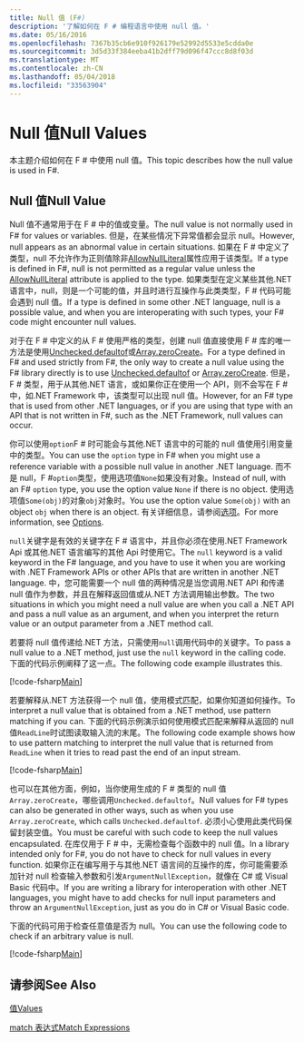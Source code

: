 ```yaml
---
title: Null 值 (F#)
description: '了解如何在 F # 编程语言中使用 null 值。'
ms.date: 05/16/2016
ms.openlocfilehash: 7367b35cb6e910f926179e52992d5533e5cdda0e
ms.sourcegitcommit: 3d5d33f384eeba41b2dff79d096f47ccc8d8f03d
ms.translationtype: MT
ms.contentlocale: zh-CN
ms.lasthandoff: 05/04/2018
ms.locfileid: "33563904"
---
```

# <a name="null-values"></a><span data-ttu-id="83b85-103">Null 值</span><span class="sxs-lookup"><span data-stu-id="83b85-103">Null Values</span></span>

<span data-ttu-id="83b85-104">本主题介绍如何在 F # 中使用 null 值。</span><span class="sxs-lookup"><span data-stu-id="83b85-104">This topic describes how the null value is used in F#.</span></span>


## <a name="null-value"></a><span data-ttu-id="83b85-105">Null 值</span><span class="sxs-lookup"><span data-stu-id="83b85-105">Null Value</span></span>
<span data-ttu-id="83b85-106">Null 值不通常用于在 F # 中的值或变量。</span><span class="sxs-lookup"><span data-stu-id="83b85-106">The null value is not normally used in F# for values or variables.</span></span> <span data-ttu-id="83b85-107">但是，在某些情况下异常值都会显示 null。</span><span class="sxs-lookup"><span data-stu-id="83b85-107">However, null appears as an abnormal value in certain situations.</span></span> <span data-ttu-id="83b85-108">如果在 F # 中定义了类型，null 不允许作为正则值除非[AllowNullLiteral](https://msdn.microsoft.com/library/4f315196-f444-4cca-ba07-1176ff71eb0f)属性应用于该类型。</span><span class="sxs-lookup"><span data-stu-id="83b85-108">If a type is defined in F#, null is not permitted as a regular value unless the [AllowNullLiteral](https://msdn.microsoft.com/library/4f315196-f444-4cca-ba07-1176ff71eb0f) attribute is applied to the type.</span></span> <span data-ttu-id="83b85-109">如果类型在定义某些其他.NET 语言中，null，则是一个可能的值，并且时进行互操作与此类类型，F # 代码可能会遇到 null 值。</span><span class="sxs-lookup"><span data-stu-id="83b85-109">If a type is defined in some other .NET language, null is a possible value, and when you are interoperating with such types, your F# code might encounter null values.</span></span>

<span data-ttu-id="83b85-110">对于在 F # 中定义的从 F # 使用严格的类型，创建 null 值直接使用 F # 库的唯一方法是使用[Unchecked.defaultof](https://msdn.microsoft.com/library/9ff97f2a-1bd4-4f4c-afbe-5886a74ab977)或[Array.zeroCreate](https://msdn.microsoft.com/library/fa5b8e7a-1b5b-411c-8622-b58d7a14d3b2)。</span><span class="sxs-lookup"><span data-stu-id="83b85-110">For a type defined in F# and used strictly from F#, the only way to create a null value using the F# library directly is to use [Unchecked.defaultof](https://msdn.microsoft.com/library/9ff97f2a-1bd4-4f4c-afbe-5886a74ab977) or [Array.zeroCreate](https://msdn.microsoft.com/library/fa5b8e7a-1b5b-411c-8622-b58d7a14d3b2).</span></span> <span data-ttu-id="83b85-111">但是，F # 类型，用于从其他.NET 语言，或如果你正在使用一个 API，则不会写在 F # 中，如.NET Framework 中，该类型可以出现 null 值。</span><span class="sxs-lookup"><span data-stu-id="83b85-111">However, for an F# type that is used from other .NET languages, or if you are using that type with an API that is not written in F#, such as the .NET Framework, null values can occur.</span></span>

<span data-ttu-id="83b85-112">你可以使用`option`F # 时可能会与其他.NET 语言中的可能的 null 值使用引用变量中的类型。</span><span class="sxs-lookup"><span data-stu-id="83b85-112">You can use the `option` type in F# when you might use a reference variable with a possible null value in another .NET language.</span></span> <span data-ttu-id="83b85-113">而不是 null，F #`option`类型，使用选项值`None`如果没有对象。</span><span class="sxs-lookup"><span data-stu-id="83b85-113">Instead of null, with an F# `option` type, you use the option value `None` if there is no object.</span></span> <span data-ttu-id="83b85-114">使用选项值`Some(obj)`的对象`obj`对象时。</span><span class="sxs-lookup"><span data-stu-id="83b85-114">You use the option value `Some(obj)` with an object `obj` when there is an object.</span></span> <span data-ttu-id="83b85-115">有关详细信息，请参阅[选项](../options.md)。</span><span class="sxs-lookup"><span data-stu-id="83b85-115">For more information, see [Options](../options.md).</span></span>

<span data-ttu-id="83b85-116">`null`关键字是有效的关键字在 F # 语言中，并且你必须在使用.NET Framework Api 或其他.NET 语言编写的其他 Api 时使用它。</span><span class="sxs-lookup"><span data-stu-id="83b85-116">The `null` keyword is a valid keyword in the F# language, and you have to use it when you are working with .NET Framework APIs or other APIs that are written in another .NET language.</span></span> <span data-ttu-id="83b85-117">中，您可能需要一个 null 值的两种情况是当您调用.NET API 和传递 null 值作为参数，并且在解释返回值或从.NET 方法调用输出参数。</span><span class="sxs-lookup"><span data-stu-id="83b85-117">The two situations in which you might need a null value are when you call a .NET API and pass a null value as an argument, and when you interpret the return value or an output parameter from a .NET method call.</span></span>

<span data-ttu-id="83b85-118">若要将 null 值传递给.NET 方法，只需使用`null`调用代码中的关键字。</span><span class="sxs-lookup"><span data-stu-id="83b85-118">To pass a null value to a .NET method, just use the `null` keyword in the calling code.</span></span> <span data-ttu-id="83b85-119">下面的代码示例阐释了这一点。</span><span class="sxs-lookup"><span data-stu-id="83b85-119">The following code example illustrates this.</span></span>

[!code-fsharp[Main](../../../../samples/snippets/fsharp/lang-ref-1/snippet701.fs)]

<span data-ttu-id="83b85-120">若要解释从.NET 方法获得一个 null 值，使用模式匹配，如果你知道如何操作。</span><span class="sxs-lookup"><span data-stu-id="83b85-120">To interpret a null value that is obtained from a .NET method, use pattern matching if you can.</span></span> <span data-ttu-id="83b85-121">下面的代码示例演示如何使用模式匹配来解释从返回的 null 值`ReadLine`时试图读取输入流的末尾。</span><span class="sxs-lookup"><span data-stu-id="83b85-121">The following code example shows how to use pattern matching to interpret the null value that is returned from `ReadLine` when it tries to read past the end of an input stream.</span></span>

[!code-fsharp[Main](../../../../samples/snippets/fsharp/lang-ref-1/snippet702.fs)]

<span data-ttu-id="83b85-122">也可以在其他方面，例如，当你使用生成的 F # 类型的 null 值`Array.zeroCreate`，哪些调用`Unchecked.defaultof`。</span><span class="sxs-lookup"><span data-stu-id="83b85-122">Null values for F# types can also be generated in other ways, such as when you use `Array.zeroCreate`, which calls `Unchecked.defaultof`.</span></span> <span data-ttu-id="83b85-123">必须小心使用此类代码保留封装空值。</span><span class="sxs-lookup"><span data-stu-id="83b85-123">You must be careful with such code to keep the null values encapsulated.</span></span> <span data-ttu-id="83b85-124">在库仅用于 F # 中，无需检查每个函数中的 null 值。</span><span class="sxs-lookup"><span data-stu-id="83b85-124">In a library intended only for F#, you do not have to check for null values in every function.</span></span> <span data-ttu-id="83b85-125">如果你正在编写用于与其他.NET 语言间的互操作的库，你可能需要添加针对 null 检查输入参数和引发`ArgumentNullException`，就像在 C# 或 Visual Basic 代码中。</span><span class="sxs-lookup"><span data-stu-id="83b85-125">If you are writing a library for interoperation with other .NET languages, you might have to add checks for null input parameters and throw an `ArgumentNullException`, just as you do in C# or Visual Basic code.</span></span>

<span data-ttu-id="83b85-126">下面的代码可用于检查任意值是否为 null。</span><span class="sxs-lookup"><span data-stu-id="83b85-126">You can use the following code to check if an arbitrary value is null.</span></span>

[!code-fsharp[Main](../../../../samples/snippets/fsharp/lang-ref-1/snippet703.fs)]

## <a name="see-also"></a><span data-ttu-id="83b85-127">请参阅</span><span class="sxs-lookup"><span data-stu-id="83b85-127">See Also</span></span>
[<span data-ttu-id="83b85-128">值</span><span class="sxs-lookup"><span data-stu-id="83b85-128">Values</span></span>](index.md)

[<span data-ttu-id="83b85-129">match 表达式</span><span class="sxs-lookup"><span data-stu-id="83b85-129">Match Expressions</span></span>](../match-expressions.md)
